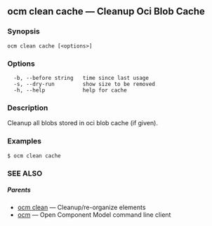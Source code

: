 ## ocm clean cache &mdash; Cleanup Oci Blob Cache

### Synopsis

```
ocm clean cache [<options>]
```

### Options

```
  -b, --before string   time since last usage
  -s, --dry-run         show size to be removed
  -h, --help            help for cache
```

### Description


Cleanup all blobs stored in oci blob cache (if given).
	

### Examples

```
$ ocm clean cache
```

### SEE ALSO

##### Parents

* [ocm clean](ocm_clean.md)	 &mdash; Cleanup/re-organize elements
* [ocm](ocm.md)	 &mdash; Open Component Model command line client

